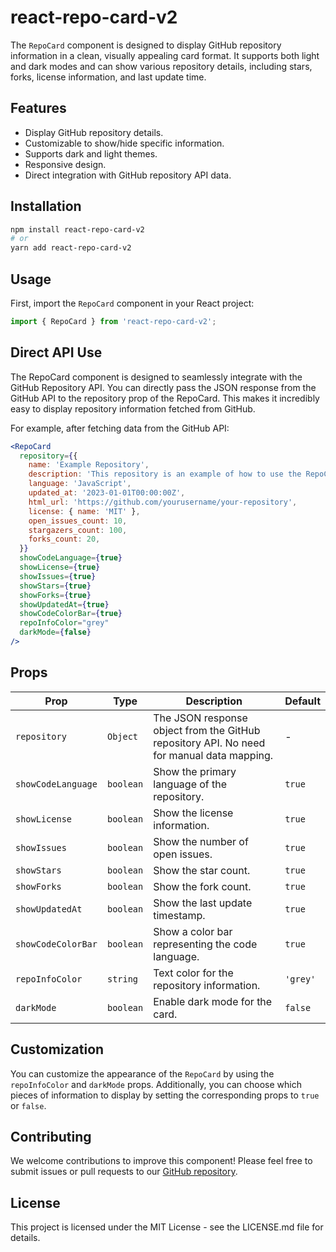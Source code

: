 # react-repo-card-v2

The `RepoCard` component is designed to display GitHub repository information in a clean, visually appealing card format. It supports both light and dark modes and can show various repository details, including stars, forks, license information, and last update time.

## Features

- Display GitHub repository details.
- Customizable to show/hide specific information.
- Supports dark and light themes.
- Responsive design.
- Direct integration with GitHub repository API data.

## Installation

```bash
npm install react-repo-card-v2
# or
yarn add react-repo-card-v2
```

## Usage

First, import the `RepoCard` component in your React project:

```javascript
import { RepoCard } from 'react-repo-card-v2';
```

## Direct API Use

The RepoCard component is designed to seamlessly integrate with the GitHub Repository API. You can directly pass the JSON response from the GitHub API to the repository prop of the RepoCard. This makes it incredibly easy to display repository information fetched from GitHub.

For example, after fetching data from the GitHub API:

```jsx
<RepoCard
  repository={{
    name: 'Example Repository',
    description: 'This repository is an example of how to use the RepoCard component.',
    language: 'JavaScript',
    updated_at: '2023-01-01T00:00:00Z',
    html_url: 'https://github.com/yourusername/your-repository',
    license: { name: 'MIT' },
    open_issues_count: 10,
    stargazers_count: 100,
    forks_count: 20,
  }}
  showCodeLanguage={true}
  showLicense={true}
  showIssues={true}
  showStars={true}
  showForks={true}
  showUpdatedAt={true}
  showCodeColorBar={true}
  repoInfoColor="grey"
  darkMode={false}
/>
```

## Props

| Prop               | Type      | Description                                                                               | Default  |
| ------------------ | --------- | ----------------------------------------------------------------------------------------- | -------- |
| `repository`       | `Object`  | The JSON response object from the GitHub repository API. No need for manual data mapping. | -        |
| `showCodeLanguage` | `boolean` | Show the primary language of the repository.                                              | `true`   |
| `showLicense`      | `boolean` | Show the license information.                                                             | `true`   |
| `showIssues`       | `boolean` | Show the number of open issues.                                                           | `true`   |
| `showStars`        | `boolean` | Show the star count.                                                                      | `true`   |
| `showForks`        | `boolean` | Show the fork count.                                                                      | `true`   |
| `showUpdatedAt`    | `boolean` | Show the last update timestamp.                                                           | `true`   |
| `showCodeColorBar` | `boolean` | Show a color bar representing the code language.                                          | `true`   |
| `repoInfoColor`    | `string`  | Text color for the repository information.                                                | `'grey'` |
| `darkMode`         | `boolean` | Enable dark mode for the card.                                                            | `false`  |

## Customization

You can customize the appearance of the `RepoCard` by using the `repoInfoColor` and `darkMode` props. Additionally, you can choose which pieces of information to display by setting the corresponding props to `true` or `false`.

## Contributing

We welcome contributions to improve this component! Please feel free to submit issues or pull requests to our [GitHub repository]([https://github.com/yourusername/your-repository](https://github.com/a3510377/react-repo-card-v2/)).

## License

This project is licensed under the MIT License - see the LICENSE.md file for details.
